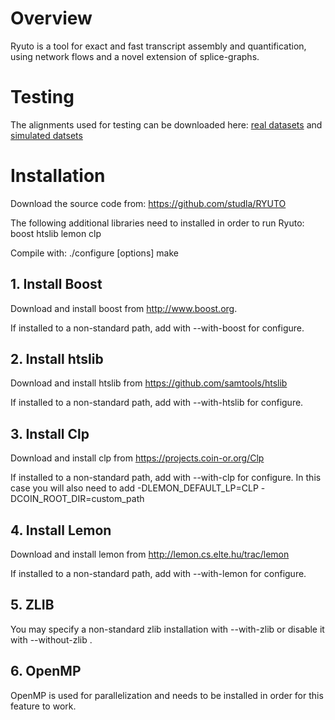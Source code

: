 # Overview
Ryuto is a tool for exact and fast transcript assembly and quantification, using network flows and a novel extension of splice-graphs.

# Testing
The alignments used for testing can be downloaded here: [real datasets](http://silo.bioinf.uni-leipzig.de/thomas/ryuto_real_alignments.tar.gz) and [simulated datsets](http://bioinf.itmat.upenn.edu/BEERS/bp2/)

# Installation
Download the source code from: https://github.com/studla/RYUTO

The following additional libraries need to installed in order to run Ryuto:
boost
htslib
lemon
clp

Compile with:
./configure [options]
make

## 1. Install Boost

Download and install boost from http://www.boost.org.

If installed to a non-standard path, add with --with-boost for configure.

## 2. Install htslib

Download and install htslib from https://github.com/samtools/htslib

If installed to a non-standard path, add with --with-htslib for configure.

## 3. Install Clp

Download and install clp from https://projects.coin-or.org/Clp

If installed to a non-standard path, add with --with-clp for configure.
In this case you will also need to add -DLEMON_DEFAULT_LP=CLP -DCOIN_ROOT_DIR=custom_path

## 4. Install Lemon

Download and install lemon from http://lemon.cs.elte.hu/trac/lemon

If installed to a non-standard path, add with --with-lemon for configure.

## 5. ZLIB

You may specify a non-standard zlib installation with --with-zlib or disable it with --without-zlib .

## 6. OpenMP

OpenMP is used for parallelization and needs to be installed in order for this feature to work.



